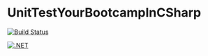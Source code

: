 # UnitTestYourBootcampInCSharp

[![Build Status](https://travis-ci.com/nodwengu/UnitTestYourBootcampInCSharp.svg?branch=master)](https://travis-ci.com/nodwengu/UnitTestYourBootcampInCSharp)

[![.NET](https://github.com/nodwengu/UnitTestYourBootcampInCSharp/actions/workflows/dotnet.yml/badge.svg)](https://github.com/nodwengu/UnitTestYourBootcampInCSharp/actions/workflows/dotnet.yml)
